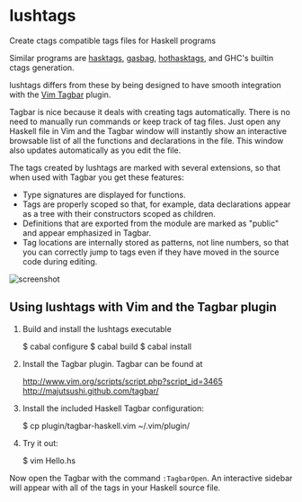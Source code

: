 lushtags
========

Create ctags compatible tags files for Haskell programs

Similar programs are [hasktags][1], [gasbag][2], [hothasktags][3], and GHC's
builtin ctags generation.

lushtags differs from these by being designed to have smooth integration with
the [Vim Tagbar][4] plugin.

Tagbar is nice because it deals with creating tags automatically. There is no
need to manually run commands or keep track of tag files. Just open any Haskell
file in Vim and the Tagbar window will instantly show an interactive browsable
list of all the functions and declarations in the file. This window also
updates automatically as you edit the file.

The tags created by lushtags are marked with several extensions, so that when
used with Tagbar you get these features:

- Type signatures are displayed for functions.
- Tags are properly scoped so that, for example, data declarations appear as a
  tree with their constructors scoped as children.
- Definitions that are exported from the module are marked as "public" and
  appear emphasized in Tagbar.
- Tag locations are internally stored as patterns, not line numbers, so that
  you can correctly jump to tags even if they have moved in the source code
  during editing.

![screenshot](https://github.com/bitc/lushtags/raw/master/doc/screenshot-tagbar-2011-09-19.png)

[1]: http://hackage.haskell.org/package/hasktags
[2]: http://kingfisher.nfshost.com/sw/gasbag/
[3]: http://hackage.haskell.org/package/hothasktags
[4]: http://majutsushi.github.com/tagbar/

Using lushtags with Vim and the Tagbar plugin
---------------------------------------------

1. Build and install the lushtags executable

    $ cabal configure
    $ cabal build
    $ cabal install

2. Install the Tagbar plugin. Tagbar can be found at

    <http://www.vim.org/scripts/script.php?script_id=3465>  
    <http://majutsushi.github.com/tagbar/>

3. Install the included Haskell Tagbar configuration:

    $ cp plugin/tagbar-haskell.vim ~/.vim/plugin/

4. Try it out:

    $ vim Hello.hs

Now open the Tagbar with the command `:TagbarOpen`. An interactive sidebar will
appear with all of the tags in your Haskell source file.
